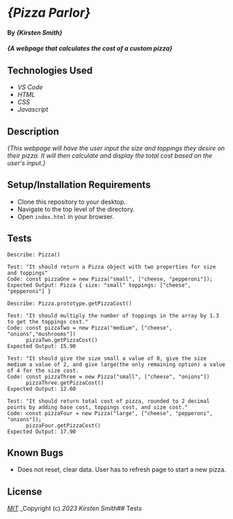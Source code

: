 # _{Pizza Parlor}_

#### By _**{Kirsten Smith}**_

#### _{A webpage that calculates the cost of a custom pizza}_

## Technologies Used

* _VS Code_
* _HTML_
* _CSS_
* _Javascript_


## Description

_{This webpage will have the user input the size and toppings they desire on their pizza. It will then calculate and display the total cost based on the user's input.}_

## Setup/Installation Requirements

* Clone this repository to your desktop.
* Navigate to the top level of the directory. 
* Open `index.html` in your browser. 

## Tests
```
Describe: Pizza()

Test: "It should return a Pizza object with two properties for size and toppings"
Code: const pizzaOne = new Pizza("small", ["cheese, "pepperoni"]);
Expected Output: Pizza { size: "small" toppings: ["cheese", "pepperoni"] }

Describe: Pizza.prototype.getPizzaCost()

Test: "It should multiply the number of toppings in the array by 1.3 to get the toppings cost."
Code: const pizzaTwo = new Pizza("medium", ["cheese", "onions","mushrooms"])
      pizzaTwo.getPizzaCost()
Expected Output: 15.90

Test: "It should give the size small a value of 0, give the size medium a value of 2, and give large(the only remaining option) a value of 4 for the size cost.
Code: const pizzaThree = new Pizza("small", ["cheese", "onions"])
      pizzaThree.getPizzaCost()
Expected Output: 12.60

Test: "It should return total cost of pizza, rounded to 2 decimal points by adding base cost, toppings cost, and size cost."
Code: const pizzaFour = new Pizza("large", ["cheese", "pepperoni", "onions"]);
      pizzaFour.getPizzaCost()
Expected Output: 17.90

```
## Known Bugs

* Does not reset, clear data. User has to refresh page to start a new pizza.


## License

_[MIT](LICENSE.txt)_
_Copyright (c) _2023_ _Kirsten Smith_## Tests
